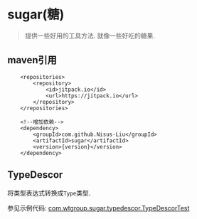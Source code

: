 

# sugar(糖)

> 提供一些好用的工具方法. 就像一些好吃的糖果.



## maven引用

```
	<repositories>
		<repository>
		    <id>jitpack.io</id>
		    <url>https://jitpack.io</url>
		</repository>
	</repositories>
	
	<!--增加依赖-->
	<dependency>
	    <groupId>com.github.Nisus-Liu</groupId>
	    <artifactId>sugar</artifactId>
	    <version>{version}</version>
	</dependency>
```







## TypeDescor

将类型表达式转换成`Type`类型.



参见示例代码: [com.wtgroup.sugar.typedescor.TypeDescorTest](./src/test/java/com/wtgroup/sugar/typedescor/TypeDescorTest.java)
